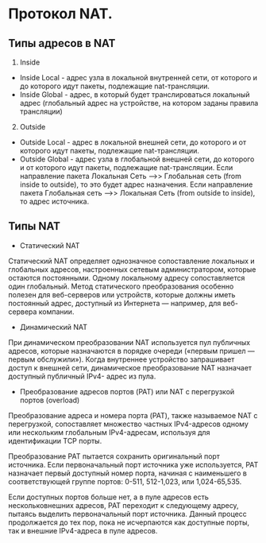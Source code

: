 # Протокол NAT.

## Типы адресов в NAT

1. Inside
- Inside Local - адрес узла в локальной внутренней сети, от которого и до которого идут пакеты, подлежащие nat-трансляции.
- Inside Global - адрес, в который будет транслироваться локальный адрес (глобальный адрес на устройстве, на котором заданы правила трансляции)
2. Outside
-  Outside Local - адрес в локальной внешней сети, до которого и от которого идут пакеты, подлежащие nat-трансляции.
-  Outside Global - адрес узла в глобальной внешней сети, до которого и от которого идут пакеты, подлежащие nat-трансляции. Если направление пакета Локальная Сеть -->> Глобальная сеть (from inside to outside), то это будет адрес назначения. Если направление пакета Глобальная сеть -->> Локальная Сеть (from outside to inside), то адрес источника.

## Типы NAT

- Статический NAT

Статический NAT определяет однозначное сопоставление локальных и глобальных адресов, настроенных сетевым администратором, которые остаются постоянными.
Одному локальному адресу сопоставляется один глобальный. Метод статического преобразования особенно полезен для веб-серверов или устройств, которые должны иметь постоянный адрес, доступный из Интернета — например, для веб-сервера компании.

- Динамический NAT

При динамическом преобразовании NAT используется пул публичных адресов, которые назначаются в порядке очереди («первым пришел — первым обслужили»). Когда внутреннее устройство запрашивает доступ к внешней сети, динамическое преобразование NAT назначает доступный публичный IPv4- адрес из пула.

- Преобразование адресов портов (PAT) или NAT с перегрузкой портов (overload)

Преобразование адреса и номера порта (PAT), также называемое NAT с перегрузкой, сопоставляет множество частных IPv4-адресов одному или нескольким глобальным IPv4-адресам, используя для идентификации TCP порты. 

Преобразование PAT пытается сохранить оригинальный порт источника. Если первоначальный порт источника уже используется, PAT назначает первый доступный номер порта, начиная с наименьшего в соответствующей группе портов: 0-511, 512-1,023, или 1,024-65,535.

Если доступных портов больше нет, а в пуле адресов есть нескольковнешних адресов, PAT переходит к следующему адресу, пытаясь выделить первоначальный порт источника. Данный процесс продолжается до тех пор, пока не исчерпаются как доступные порты, так и внешние IPv4-адреса в пуле адресов.
